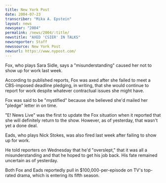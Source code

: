 ```yaml
---
title: New York Post
date: 2004-07-23
transcriber: "Mika A. Epstein"
layout: news
newsyear: "2004"
permalink: /news/2004/:title/
newstitle: "AXED 'CSIER' IN TALKS"
newsreporter: Staff
newssource: New York Post
newsurl: https://www.nypost.com/
---
```


Fox, who plays Sara Sidle, says a "misunderstanding" caused her not to show up for work last week.

According to published reports, Fox was axed after she failed to meet a CBS-imposed deadline pledging, in writing, that she would continue to report for work despite whatever contractual issues she might have.

Fox was said to be "mystified" because she believed she'd mailed her "pledge" letter in on time.

"E! News Live" was the first to update the Fox situation when it reported that she will definitely return to the show. However, as of yesterday, that wasn't yet a done deal.

Eads, who plays Nick Stokes, was also fired last week after failing to show up for work.

He told reporters on Wednesday that he'd "overslept," that it was all a misunderstanding and that he hoped to get his job back. His fate remained uncertain as of yesterday.

Both Fox and Eads reportedly pull in $100,000-per-episode on TV's top-rated drama, which is entering its fifth season.
